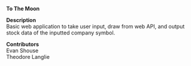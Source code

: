 **To The Moon**

**Description**<br>
Basic web application to take user input, draw from web API, and output stock data of the inputted company symbol.

**Contributors**<br>
Evan Shouse<br>
Theodore Langlie
